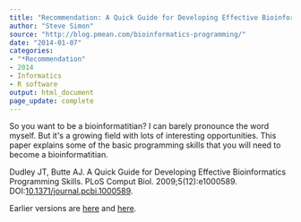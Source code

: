 ```yaml
---
title: "Recommendation: A Quick Guide for Developing Effective Bioinformatics Programming Skills"
author: "Steve Simon"
source: "http://blog.pmean.com/bioinformatics-programming/"
date: "2014-01-07"
categories: 
- "*Recommendation"
- 2014
- Informatics
- R software
output: html_document
page_update: complete
---
```


So you want to be a bioinformatitian? I can barely pronounce the word myself. But it's a growing field with lots of interesting opportunities. This paper explains some of the basic programming skills that you will need to become a bioinformatitian.

<!---More--->

Dudley JT, Butte AJ. A Quick Guide for Developing Effective Bioinformatics Programming Skills. PLoS Comput Biol. 2009;5(12):e1000589. DOI:[10.1371/journal.pcbi.1000589][doi1].

[doi1]: https://doi.org/10.1371/journal.pcbi.1000589





 
Earlier versions are [here][sim1] and [here][sim2].
 
[sim1]: http://blog.pmean.com/bioinformatics-programming/
[sim2]: http://new.pmean.com/bioinformatics-programming/
 
